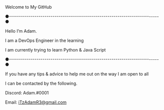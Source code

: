 Welcome to My GitHub

●----------------------------------------------------------------------------●

Hello I’m Adam.

I am a DevOps Engineer in the learning

I am currently trying to learn Python & Java Script

●----------------------------------------------------------------------------●

If you have any tips & advice to help me out on the way I am open to all

I can be contacted by the following.

Discord: Adam.#0001

Email: iTzAdamR3@gmail.com

